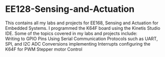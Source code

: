 # EE128-Sensing-and-Actuation
This contains all my labs and projects for EE168, Sensing and Actuation for Embedded Systems. I programmed the K64F board using the Kinetis Studio IDE. Some of the topics covered in my labs and projects include: <br />
Writing to GPIO Pins
Using Serial Communication Protocols such as UART, SPI, and I2C
ADC Conversions
implementing Interrupts
configuring the K64F for PWM
Stepper motor Control
